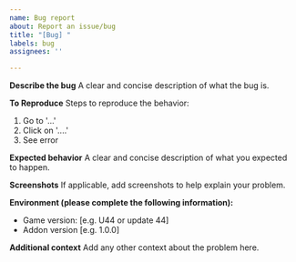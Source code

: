```yaml
---
name: Bug report
about: Report an issue/bug
title: "[Bug] "
labels: bug
assignees: ''

---
```


**Describe the bug**
A clear and concise description of what the bug is.

**To Reproduce**
Steps to reproduce the behavior:
1. Go to '...'
2. Click on '....'
3. See error

**Expected behavior**
A clear and concise description of what you expected to happen.

**Screenshots**
If applicable, add screenshots to help explain your problem.

**Environment (please complete the following information):**
 - Game version: [e.g. U44 or update 44]
 - Addon version [e.g. 1.0.0]

**Additional context**
Add any other context about the problem here.
